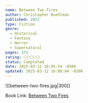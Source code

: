 ```yaml
---
name: Between Two Fires
author: Christopher Buehlman
published: 2012
type: Fiction
genre:
  - Historical
  - Fantasy
  - Horror
  - Supernatural
pages: 371
rating: 🌕🌕🌕🌕🌕
status: Completed
date: 2025-03-12 16:05:54 -0500
updated: 2025-03-12 16:08:04 -0500
---
```


![[between-two-fires.jpg|300]]

Book Link: [Between Two Fires](https://www.goodreads.com/book/show/13543121-between-two-fires)
